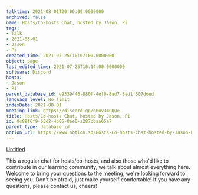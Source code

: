 ```yaml
---
talktime: 2021-08-01T20:00:00.0000000
archived: false
name: Hosts/Co-hosts Chat, hosted by Jason, Pi
tags:
- Talk
- 2021-08-01
- Jason
- Pi
created_time: 2021-07-25T10:07:00.0000000
object: page
last_edited_time: 2021-07-25T10:14:00.0000000
software: Discord
hosts:
- Jason
- Pi
parent_database_id: e9339446-880f-4ef0-8ad7-8ad1f507dded
language_level: No limit
indexDate: 2021-08-01
meeting_link: https://discord.gg/bBuv3mCQQe
title: Hosts/Co-hosts Chat, hosted by Jason, Pi
id: 0c89f6f9-63d2-4b05-8ee0-a287cbaa65a7
parent_type: database_id
notion_url: https://www.notion.so/Hosts-Co-hosts-Chat-hosted-by-Jason-Pi-0c89f6f963d24b058ee0a287cbaa65a7
---
```




[Untitled](https://www.notion.so/cb083fc4f0b7459aa5afe1900ef25a1f)   


This a regular chat for hosts/co-hosts, and also those who'd like to contribute in our learning community, we talk about almost everything here. Welcome to bring your questions to the meeting, we're looking forward to seeing you. Don't be afraid, just make yourself comfortable!
If you have any questions, please contact us, cheers!







